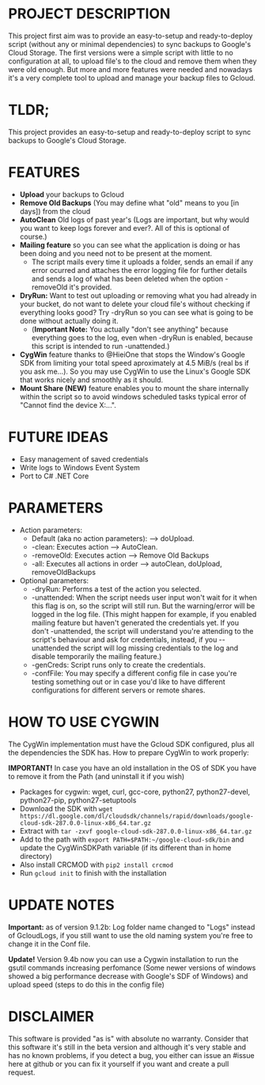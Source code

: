 # PROJECT DESCRIPTION
This project first aim was to provide an easy-to-setup and ready-to-deploy script (without any or minimal dependencies) to sync backups to Google's Cloud Storage. The first versions were a simple script with little to no configuration at all, to upload file's to the cloud and remove them when they were old enough. But more and more features were needed and nowadays it's a very complete tool to upload and manage your backup files to Gcloud.

# TLDR;
This project provides an easy-to-setup and ready-to-deploy script to sync backups to Google's Cloud Storage.

# FEATURES
* **Upload** your backups to Gcloud
* **Remove Old Backups** (You may define what "old" means to you [in days]) from the cloud
* **AutoClean** Old logs of past year's (Logs are important, but why would you want to keep logs forever and ever?. All of this is optional of course.)
* **Mailing feature** so you can see what the application is doing or has been doing and you need not to be present at the moment.
  * The script mails every time it uploads a folder, sends an email if any error ocurred and attaches the error logging file for further details and sends a log of what has been deleted when the option -removeOld it's provided.
* **DryRun:** Want to test out uploading or removing what you had already in your bucket, do not want to delete your cloud file's without checking if everything looks good? Try -dryRun so you can see what is going to be done without actually doing it. 
  * (**Important Note:** You actually "don't see anything" because everything goes to the log, even when -dryRun is enabled, because this script is intended to run -unattended.)
* **CygWin** feature thanks to @HieiOne that stops the Window's Google SDK from limiting your total speed aproximately at 4.5 MiB/s (real bs if you ask me...). So you may use CygWin to use the Linux's Google SDK that works nicely and smoothly as it should.
* **Mount Share (NEW)** feature enables you to mount the share internally within the script so to avoid windows scheduled tasks typical error of "Cannot find the device X:...".

# FUTURE IDEAS
* Easy management of saved credentials
* Write logs to Windows Event System
* Port to C# .NET Core

# PARAMETERS
* Action parameters:
  * Default (aka no action parameters): --> doUpload.
  * -clean: Executes action --> AutoClean.
  * -removeOld: Executes action --> Remove Old Backups
  * -all: Executes all actions in order --> autoClean, doUpload, removeOldBackups
* Optional parameters:
  * -dryRun: Performs a test of the action you selected.
  * -unattended: When the script needs user input won't wait for it when this flag is on, so the script will still run. But the warning/error will be logged in the log file. (This might happen for example, if you enabled mailing feature but haven't generated the credentials yet. If you don't -unattended, the script will understand you're attending to the script's behaviour and ask for credentials, instead, if you --unattended the script will log missing credentials to the log and disable temporarily the mailing feature.)
  * -genCreds: Script runs only to create the credentials.
  * -confFile: You may specify a different config file in case you're testing something out or in case you'd like to have different configurations for different servers or remote shares.

# HOW TO USE CYGWIN
The CygWin implementation must have the Gcloud SDK configured, plus all the dependencies the SDK has. How to prepare CygWin to work properly:

**IMPORTANT!** In case you have an old installation in the OS of SDK you have to remove it from the Path (and uninstall it if you wish)

* Packages for cygwin: wget, curl, gcc-core, python27, python27-devel, python27-pip, python27-setuptools
* Download the SDK with `wget https://dl.google.com/dl/cloudsdk/channels/rapid/downloads/google-cloud-sdk-287.0.0-linux-x86_64.tar.gz`
* Extract with `tar -zxvf google-cloud-sdk-287.0.0-linux-x86_64.tar.gz`
* Add to the path with `export PATH=$PATH:~/google-cloud-sdk/bin` and update the CygWinSDKPath variable (if its different than in home directory)
* Also install CRCMOD with `pip2 install crcmod`
* Run `gcloud init` to finish with the installation

# UPDATE NOTES
**Important:** as of version 9.1.2b: Log folder name changed to "Logs" instead of GcloudLogs, if you still want to use the old naming system you're free to change it in the Conf file.

**Update!** Version 9.4b now you can use a Cygwin installation to run the gsutil commands increasing perfomance (Some newer versions of windows showed a big performance decrease with Google's SDF of Windows) and upload speed (steps to do this in the config file)


# DISCLAIMER
This software is provided "as is" with absolute no warranty. Consider that this software it's still in the beta version and although it's very stable and has no known problems, if you detect a bug, you either can issue an #issue here at github or you can fix it yourself if you want and create a pull request.

